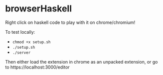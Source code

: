 # browserHaskell

Right click on haskell code to play with it on chrome/chromium!

To test locally:

+ `chmod +x setup.sh`
+ `./setup.sh`
+ `./server`

Then either load the extension in chrome as an unpacked extension, or go to https://localhost:3000/editor
